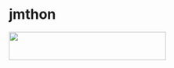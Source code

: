 # jmthon

<p align="left"><a href="https://heroku.com/deploy?template=https://github.com/mid-2022/roz"> <img src="https://img.shields.io/badge/Deploy%20To%20Heroku-purple?style=for-the-badge&logo=heroku" width="320" height="58.45"/></a></p>
